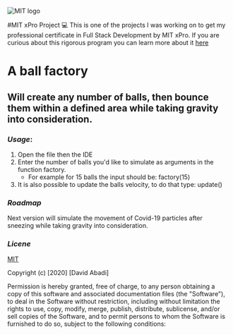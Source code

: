 ![MIT logo](https://bit.ly/2MonZuG)

#MIT xPro Project 💻
This is one of the projects I was working on to get my professional certificate in Full Stack Development by MIT xPro. 
If you are curious about this rigorous program you can learn more about it [here](https://youtu.be/5CiCtj_2Qsg) 

# A ball factory

## Will create any number of balls, then bounce them within a defined area while taking gravity into consideration.

### *Usage*: 
1. Open the file then the IDE 
2. Enter the number of balls you'd like to simulate as arguments in the function factory. 
	* For example for 15 balls the input should be: factory(15)
3. It is also possible to update the balls velocity, to do that type: update()

### *Roadmap*
Next version will simulate the movement of Covid-19 particles after sneezing while taking gravity into consideration.

### *Licene* 
   
[MIT](https://choosealicense.com/licenses/mit/#)

Copyright (c) [2020] [David Abadi]

Permission is hereby granted, free of charge, to any person obtaining a copy
of this software and associated documentation files (the "Software"), to deal
in the Software without restriction, including without limitation the rights
to use, copy, modify, merge, publish, distribute, sublicense, and/or sell
copies of the Software, and to permit persons to whom the Software is
furnished to do so, subject to the following conditions:
